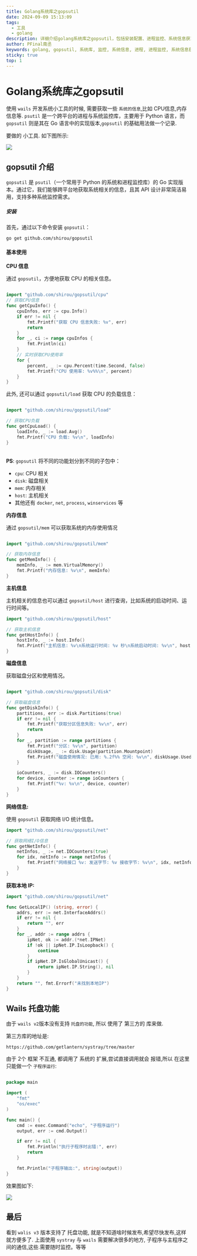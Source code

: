 ```yaml
---
title: Golang系统库之gopsutil
date: 2024-09-09 15:13:09
tags:
  - 工具
  - golang
description: 详细介绍golang系统库之gopsutil，包括安装配置、进程监控、系统信息获取等核心功能，帮助开发者轻松获取系统信息。
author: PFinal南丞
keywords: golang, gopsutil, 系统库, 监控, 系统信息, 进程, 进程监控, 系统信息获取
sticky: true
top: 1
---
```


# Golang系统库之gopsutil


使用 `wails` 开发系统小工具的时候, 需要获取一些 `系统的信息`,比如 CPU信息,内存信息等. `psutil` 是一个跨平台的进程与系统监控库，主要用于 Python 语言，而 `gopsutil` 则是其在 Go 语言中的实现版本,`gopsutil` 的基础用法做一个记录. 

要做的 小工具. 如下图所示:

![](https://raw.githubusercontent.com/pfinal-nc/iGallery/master/blog/202409091529547.png)

## gopsutil 介绍

`gopsutil` 是 `psutil`（一个常用于 Python 的系统和进程监控库）的 Go 实现版本。通过它，我们能够跨平台地获取系统相关的信息，且其 API 设计非常简洁易用，支持多种系统监控需求。

##### 安装

首先，通过以下命令安装 `gopsutil`：

```shell
go get github.com/shirou/gopsutil
```

#### 基本使用

**CPU 信息**

通过 `gopsutil`，方便地获取 CPU 的相关信息。

```go

import "github.com/shirou/gopsutil/cpu" 
// 获取CPU信息 
func getCpuInfo() { 
	cpuInfos, err := cpu.Info() 
	if err != nil { 
		fmt.Printf("获取 CPU 信息失败: %v", err) 
		return 
	} 
	for _, ci := range cpuInfos { 
		fmt.Println(ci) 
	} 
	// 实时获取CPU使用率 
	for { 
		percent, _ := cpu.Percent(time.Second, false) 
		fmt.Printf("CPU 使用率: %v%%\n", percent) 
	} 
}
```

此外, 还可以通过 `gopsutil/load` 获取 CPU 的负载信息：

```go

import "github.com/shirou/gopsutil/load"

// 获取CPU负载
func getCpuLoad() {
	loadInfo, _ := load.Avg()
	fmt.Printf("CPU 负载: %v\n", loadInfo)
}

```
\
**PS**: `gopsutil` 将不同的功能划分到不同的子包中：

- `cpu`: CPU 相关
- `disk`: 磁盘相关
- `mem`: 内存相关
- `host`: 主机相关
- 其他还有 `docker`, `net`, `process`, `winservices` 等


**内存信息**

通过 `gopsutil/mem`  可以获取系统的内存使用情况

```go

import "github.com/shirou/gopsutil/mem"

// 获取内存信息
func getMemInfo() {
	memInfo, _ := mem.VirtualMemory()
	fmt.Printf("内存信息: %v\n", memInfo)
}

```

**主机信息**

主机相关的信息也可以通过 `gopsutil/host` 进行查询，比如系统的启动时间、运行时间等。

```go
import "github.com/shirou/gopsutil/host"

// 获取主机信息
func getHostInfo() {
	hostInfo, _ := host.Info()
	fmt.Printf("主机信息: %v\n系统运行时间: %v 秒\n系统启动时间: %v\n", hostInfo, hostInfo.Uptime, hostInfo.BootTime)
}

```

**磁盘信息**

获取磁盘分区和使用情况。

```go

import "github.com/shirou/gopsutil/disk"

// 获取磁盘信息
func getDiskInfo() {
	partitions, err := disk.Partitions(true)
	if err != nil {
		fmt.Printf("获取分区信息失败: %v\n", err)
		return
	}
	for _, partition := range partitions {
		fmt.Printf("分区: %v\n", partition)
		diskUsage, _ := disk.Usage(partition.Mountpoint)
		fmt.Printf("磁盘使用情况: 已用: %.2f%% 空闲: %v\n", diskUsage.UsedPercent, diskUsage.Free)
	}

	ioCounters, _ := disk.IOCounters()
	for device, counter := range ioCounters {
		fmt.Printf("%v: %v\n", device, counter)
	}
}
```

**网络信息:**

使用 `gopsutil` 获取网络 I/O 统计信息。

```go
import "github.com/shirou/gopsutil/net"

// 获取网络I/O信息
func getNetInfo() {
	netInfos, _ := net.IOCounters(true)
	for idx, netInfo := range netInfos {
		fmt.Printf("网络接口 %v: 发送字节: %v 接收字节: %v\n", idx, netInfo.BytesSent, netInfo.BytesRecv)
	}
}
```

**获取本地 IP:**

```go
import "github.com/shirou/gopsutil/net"

func GetLocalIP() (string, error) {
	addrs, err := net.InterfaceAddrs()
	if err != nil {
		return "", err
	}
	for _, addr := range addrs {
		ipNet, ok := addr.(*net.IPNet)
		if !ok || ipNet.IP.IsLoopback() {
			continue
		}
		if ipNet.IP.IsGlobalUnicast() {
			return ipNet.IP.String(), nil
		}
	}
	return "", fmt.Errorf("未找到本地IP")
}

```


## Wails 托盘功能

由于 `wails v2`版本没有支持 `托盘的功能`, 所以 使用了 第三方的 库来做.

第三方库的地址是:

```
https://github.com/getlantern/systray/tree/master
```


由于 2个 框架 不互通, 都调用了 系统的 扩展,尝试直接调用就会 报错,所以  在这里只能做一个 `子程序运行`:

```go

package main

import (
    "fmt"
    "os/exec"
)

func main() {
    cmd := exec.Command("echo", "子程序运行")
    output, err := cmd.Output()

    if err != nil {
        fmt.Println("执行子程序时出错:", err)
        return
    }

    fmt.Println("子程序输出:", string(output))
}

```



效果图如下:

![](https://raw.githubusercontent.com/pfinal-nc/iGallery/master/blog/202409100931063.png)



## 最后

看到 `walis v3` 版本支持了 托盘功能, 就是不知道啥时候发布,希望尽快发布,这样就方便多了. 上面使用 `systray` 与 `wails` 需要解决很多的地方, 子程序与主程序之间的通信,这些.需要随时监控。等等